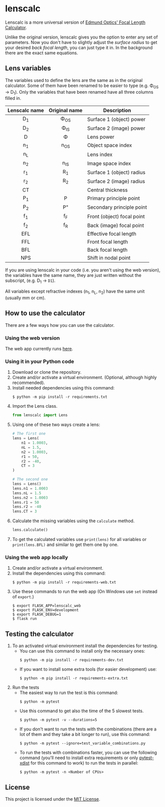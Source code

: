 # lenscalc

Lenscalc is a more universal version of
[Edmund Optics' Focal Length Calculator](https://www.edmundoptics.com/knowledge-center/tech-tools/focal-length/).

Unlike the original version,
lenscalc gives you the option to enter any set of parameters.
Now you don't have to slightly adjust the *surface radius* to get your
desired *back focal length*, you can just type it in.
In the background there are the exact same equations.

## Lens variables

The variables used to define the lens are the same as in the original calculator.
Some of them have been renamed to be easier to type
(e.g. Φ<sub>OS</sub> → D<sub>1</sub>).
Only the variables that have been renamed have all three columns filled in.

Lenscalc name | Original name  | Description
:-----------: | :------------: | --------------------------
D<sub>1</sub> | Φ<sub>OS</sub> | Surface 1 (object) power
D<sub>2</sub> | Φ<sub>IS</sub> | Surface 2 (image) power
D             | Φ              | Lens power
n<sub>1</sub> | n<sub>OS</sub> | Object space index
n<sub>L</sub> |                | Lens index
n<sub>2</sub> | n<sub>IS</sub> | Image space index
r<sub>1</sub> | R<sub>1</sub>  | Surface 1 (object) radius
r<sub>2</sub> | R<sub>2</sub>  | Surface 2 (image) radius
CT            |                | Central thickness
P<sub>1</sub> | P              | Primary principle point
P<sub>2</sub> | P"             | Secondary principle point
f<sub>1</sub> | f<sub>F</sub>  | Front (object) focal point
f<sub>2</sub> | f<sub>R</sub>  | Back (image) focal point
EFL           |                | Effective focal length
FFL           |                | Front focal length
BFL           |                | Back focal length
NPS           |                | Shift in nodal point

If you are using lenscalc in your code (i.e. you aren't using the web version),
the variables have the same name, they are just written without the subscript,
(e.g. D<sub>1</sub> → `D1`).

All variables except refractive indexes
(n<sub>1</sub>, n<sub>L</sub>, n<sub>2</sub>)
have the same unit (usually mm or cm).

## How to use the calculator

There are a few ways how you can use the calculator.

### Using the web version

The web app currently runs [here](http://adelpopelkova.pythonanywhere.com/).

### Using it in your Python code

1. Download or clone the repository.
1. Create and/or activate a virtual environment.
(Optional, although highly recommended).
1. Install needed dependencies using this command:
    ```
    $ python -m pip install -r requirements.txt
    ```
1. Import the Lens class.
    ```python
    from lenscalc import Lens
    ```
1. Using one of these two ways create a lens:
    ```python
    # The first one
    lens = Lens(
        n1 = 1.0003,
        nL = 1.5,
        n2 = 1.0003,
        r1 = 50,
        r2 = -40,
        CT = 3
    )
    ```
    ```python
    # The second one
    lens = Lens()
    lens.n1 = 1.0003
    lens.nL = 1.5
    lens.n2 = 1.0003
    lens.r1 = 50
    lens.r2 = -40
    lens.CT = 3
    ```
1. Calculate the missing variables using the `calculate` method.
    ```python
    lens.calculate()
    ```
1. To get the calculated variables use `print(lens)` for all variables
or `print(lens.BFL)` and similar to get them one by one.

### Using the web app locally

1. Create and/or activate a virtual environment.
1. Install the dependencies using this command:
    ```
    $ python -m pip install -r requirements-web.txt
    ```
1. Use these commands to run the web app
(On Windows use `set` instead of `export`.)
    ```
    $ export FLASK_APP=lenscalc_web
    $ export FLASK_ENV=development
    $ export FLASK_DEBUG=1
    $ flask run
    ```

## Testing the calculator
1. To an activated virtual environment install the dependencies for testing.
    * You can use this command to install only the necessary ones:
        ```
        $ python -m pip install -r requirements-dev.txt
        ```
    * If you want to install some extra tools (for easier development) use:
        ```
        $ python -m pip install -r requirements-extra.txt
        ```
1. Run the tests
    * The easiest way to run the test is this command:
        ```
        $ python -m pytest
        ```
    * Use this command to get also the time of the 5 slowest tests.
        ```
        $ python -m pytest -v --durations=5
        ```
    * If you don't want to run the tests with the combinations
    (there are a lot of them and they take a bit longer to run),
    use this command:
        ```
        $ python -m pytest --ignore=test_variable_combinations.py
        ```
    * To run the tests with combinations faster, you can use the following
    command (you'll need to install extra requirements or only
    [pytest-xdist](https://pypi.org/project/pytest-xdist/)
    for this command to work) to run the tests in parallel:
        ```
        $ python -m pytest -n <Number of CPUs>
        ```

## License
This project is licensed under the [MIT License](LICENSE).
